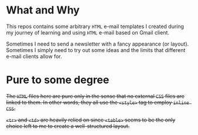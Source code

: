 # What and Why
This repos contains some arbitrary `HTML` e-mail templates I created during
my journey of learning and using `HTML` e-mail based on Gmail client.

Sometimes I need to send a newsletter with a fancy appearance (or layout).
Sometimes I simply need to try out some ideas and the limits that different
e-mail clients allow for.

# Pure to some degree
~~The `HTML` files here are pure only in the sense that no external `CSS` files
are linked to them. In other words, they all use the `<style>` tag to employ
`inline CSS`.~~

~~`<tr>` and `<td>` are heavily relied on since `<table>` seems to be the only
choice left to me to create a well-structured layout.~~

